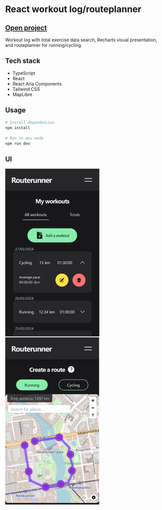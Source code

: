 # React workout log/routeplanner

## [Open project](https://routerunner.netlify.app/)

Workout log with total exercise data search, Recharts visual presentation, and routeplanner for running/cycling.

## Tech stack

- TypeScript
- React
- React Aria Components
- Tailwind CSS
- MapLibre

## Usage

```bash
# Install dependencies
npm install

# Run in dev mode
npm run dev
```

## UI

<img src="https://github.com/rantap/routerunner-client/blob/main/public/ui1.png" width="300"> <img src="https://github.com/rantap/routerunner-client/blob/main/public/ui2.png" width="300">
